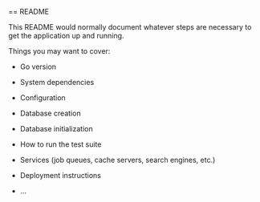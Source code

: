 == README

This README would normally document whatever steps are necessary to get the
application up and running.

Things you may want to cover:

* Go version

* System dependencies

* Configuration

* Database creation

* Database initialization

* How to run the test suite

* Services (job queues, cache servers, search engines, etc.)

* Deployment instructions

* ...
